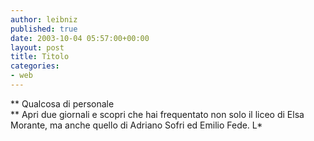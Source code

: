 ```yaml
---
author: leibniz
published: true
date: 2003-10-04 05:57:00+00:00
layout: post
title: Titolo
categories:
- web
---
```


 **   Qualcosa di personale   
**   Apri due giornali e scopri che hai frequentato non solo il liceo di Elsa Morante, ma anche quello di Adriano Sofri ed Emilio Fede.
L*
